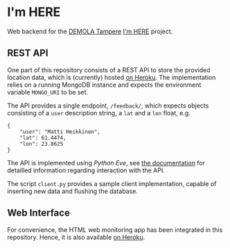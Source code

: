I'm HERE
========

Web backend for the [DEMOLA Tampere](http://tampere.demola.net)
[I'm HERE](http://demola-here.hirundoweb.com) project.

REST API
--------
One part of this repository consists of a REST API to store the provided
location data, which is (currently) hosted
[on Heroku](https://demola-here.herokuapp.com/api/).
The implementation relies on a running MongoDB instance and expects the
environment variable `MONGO_URI` to be set.

The API provides a single endpoint, `/feedback/`, which expects objects
consisting of a `user` description string, a `lat` and a `lon` float, e.g.
```
{
    "user": "Matti Heikkinen",
    "lat": 61.4474,
    "lon": 23.8625
}
```

The API is implemented using _Python Eve_, see
[the documentation](http://python-eve.org) for detailled information regarding
interaction with the API.

The script `client.py` provides a sample client implementation, capable of
inserting new data and flushing the database.

Web Interface
-------------
For convenience, the HTML web monitoring app has been integrated in this
repository. Hence, it is also available
[on Heroku](https://demola-here.herokuapp.com/static/).
